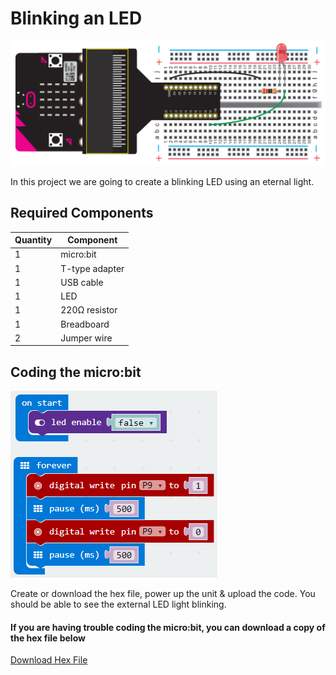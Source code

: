 # Blinking an LED

![alt text](blinking-led.png "Blinking an LED")

In this project we are going to create a blinking LED using an eternal light.

## Required Components
Quantity | Component
--- | ---
1 | micro:bit
1 | T-type adapter
1 | USB cable
1 | LED
1 | 220Ω resistor
1 | Breadboard
2 | Jumper wire

## Coding the micro:bit
![alt text](blinking-LED-code.png "Blinking an LED - Code Block")

Create or download the hex file, power up the unit & upload the code. You should be able to see the external LED light blinking.

#### If you are having trouble coding the micro:bit, you can download a copy of the hex file below
[Download Hex File](https://github.com/Jaycar-Electronics/micro-bit-Starter-Kit/blob/master/Project%202%20-%20Blinking%20an%20LED/Blinking-LED.zip?raw=true)
